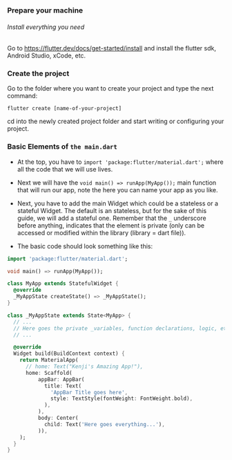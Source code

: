 ### Prepare your machine
######  Install everything you need

Go to https://flutter.dev/docs/get-started/install and install the flutter sdk, Android Studio, xCode, etc.

### Create the project
Go to the folder where you want to create your project and type the next command:

`flutter create [name-of-your-project] `

cd into the newly created project folder and start writing or configuring your project.

### Basic Elements of `the main.dart`

- At the top, you have to `import 'package:flutter/material.dart';` where all the code that we will use lives.

- Next we will have the `void main() => runApp(MyApp());` main function that will run our app, note the here you can name your app as you like.

- Next, you have to add the main Widget which could be a stateless or a stateful Widget. The default is an stateless, but for the sake of this guide, we will add a stateful one. Remember that the `_` underscore before anything, indicates that the element is private (only can be accessed or modified within the library (library = dart file)).

- The basic code should look something like this:

```dart
import 'package:flutter/material.dart';

void main() => runApp(MyApp());

class MyApp extends StatefulWidget {
  @override
  _MyAppState createState() => _MyAppState();
}

class _MyAppState extends State<MyApp> {
  // ...
  // Here goes the private _variables, function declarations, logic, etc.
  // ...

  @override
  Widget build(BuildContext context) {
    return MaterialApp(
      // home: Text("Kenji's Amazing App!"),
      home: Scaffold(
          appBar: AppBar(
            title: Text(
              'AppBar Title goes here',
              style: TextStyle(fontWeight: FontWeight.bold),
            ),
          ),
          body: Center(
            child: Text('Here goes everything...'),
          )),
    );
  }
}
```